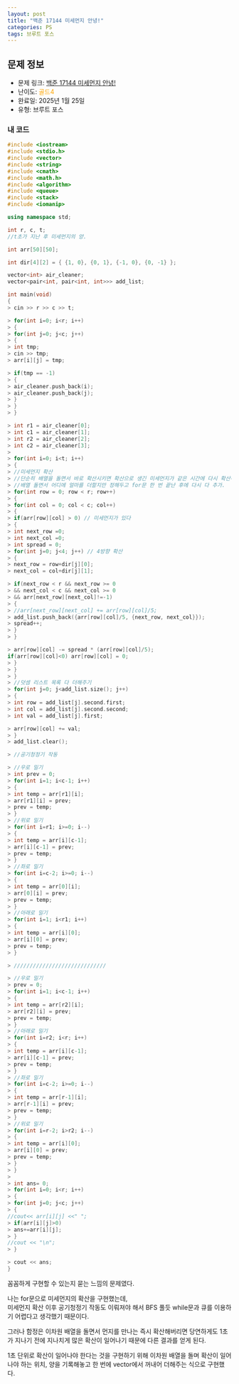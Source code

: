 ```yaml
---
layout: post
title: "백준 17144 미세먼지 안녕!"
categories: PS
tags: 브루트 포스
---
```


## 문제 정보
- 문제 링크: [백준 17144 미세먼지 안녕!](https://www.acmicpc.net/problem/17144)
- 난이도: <span style="color:#FFA500">골드4</span>
- 완료일: 2025년 1월 25일
- 유형: 브루트 포스

### 내 코드

```C++
#include <iostream>
#include <stdio.h>
#include <vector>
#include <string>
#include <cmath>
#include <math.h>
#include <algorithm>
#include <queue>
#include <stack>
#include <iomanip>

using namespace std;

int r, c, t;
//t초가 지난 후 미세먼지의 양.

int arr[50][50];

int dir[4][2] = { {1, 0}, {0, 1}, {-1, 0}, {0, -1} };

vector<int> air_cleaner;
vector<pair<int, pair<int, int>>> add_list;

int main(void)
{   
> cin >> r >> c >> t;

> for(int i=0; i<r; i++)
> {
> for(int j=0; j<c; j++)
> {
> int tmp;
> cin >> tmp;
> arr[i][j] = tmp;

> if(tmp == -1)
> {
> air_cleaner.push_back(i);
> air_cleaner.push_back(j);
> }
> }
> }

> int r1 = air_cleaner[0];
> int c1 = air_cleaner[1];
> int r2 = air_cleaner[2];
> int c2 = air_cleaner[3];
> 
> for(int i=0; i<t; i++)
> {
> //미세먼지 확산
> //단순히 배열을 돌면서 바로 확산시키면 확산으로 생긴 미세먼지가 같은 시간에 다시 확산하는 문제 있음
> //배열 돌면서 어디에 얼마를 더할지만 정해두고 for문 한 번 끝난 후에 다시 다 추가.
> for(int row = 0; row < r; row++)
> {
> for(int col = 0; col < c; col++)
> {
> if(arr[row][col] > 0) // 미세먼지가 있다
> {
> int next_row =0;
> int next_col =0;
> int spread = 0;
> for(int j=0; j<4; j++) // 4방향 확산
> {
> next_row = row+dir[j][0];
> next_col = col+dir[j][1];

> if(next_row < r && next_row >= 0
> && next_col < c && next_col >= 0
> && arr[next_row][next_col]!=-1)
> {
> //arr[next_row][next_col] += arr[row][col]/5;
> add_list.push_back({arr[row][col]/5, {next_row, next_col}});
> spread++;
> }
> }

> arr[row][col] -= spread * (arr[row][col]/5);
if(arr[row][col]<0) arr[row][col] = 0;
> }
> }
> }
> //덧셈 리스트 목록 다 더해주기
> for(int j=0; j<add_list.size(); j++)
> {
> int row = add_list[j].second.first;
> int col = add_list[j].second.second;
> int val = add_list[j].first;

> arr[row][col] += val;
> }
> add_list.clear();

> //공기청정기 작동

> //우로 밀기
> int prev = 0;
> for(int i=1; i<c-1; i++)
> {
> int temp = arr[r1][i];
> arr[r1][i] = prev;
> prev = temp;
> }
> //위로 밀기
> for(int i=r1; i>=0; i--)
> {
> int temp = arr[i][c-1];
> arr[i][c-1] = prev;
> prev = temp;
> }
> //좌로 밀기
> for(int i=c-2; i>=0; i--)
> {
> int temp = arr[0][i];
> arr[0][i] = prev;
> prev = temp;
> }
> //아래로 밀기
> for(int i=1; i<r1; i++)
> {
> int temp = arr[i][0];
> arr[i][0] = prev;
> prev = temp;
> }

> /////////////////////////////

> //우로 밀기
> prev = 0;
> for(int i=1; i<c-1; i++)
> {
> int temp = arr[r2][i];
> arr[r2][i] = prev;
> prev = temp;
> }
> //아래로 밀기
> for(int i=r2; i<r; i++)
> {
> int temp = arr[i][c-1];
> arr[i][c-1] = prev;
> prev = temp;
> }
> //좌로 밀기
> for(int i=c-2; i>=0; i--)
> {
> int temp = arr[r-1][i];
> arr[r-1][i] = prev;
> prev = temp;
> }
> //위로 밀기
> for(int i=r-2; i>r2; i--)
> {
> int temp = arr[i][0];
> arr[i][0] = prev;
> prev = temp;
> }
> }
> 
> int ans= 0;
> for(int i=0; i<r; i++)
> {
> for(int j=0; j<c; j++)
> {
//cout<< arr[i][j] <<" ";
> if(arr[i][j]>0)
> ans+=arr[i][j];
> }
//cout << "\n";
> }

> cout << ans;
}

```

꼼꼼하게 구현할 수 있는지 묻는 느낌의 문제였다.

나는 for문으로 미세먼지의 확산을 구현했는데,  
미세먼지 확산 이후 공기청정기 작동도 이뤄져야 해서 BFS 풀듯 while문과 큐를 이용하기 어렵다고 생각했기 때문이다.  

그러나 함정은 이차원 배열을 돌면서 먼지를 만나는 즉시 확산해버리면 당연하게도 1초가 지나기 전에 지나치게 많은 확산이 일어나기 때문에 다른 결과를 얻게 된다.

1초 단위로 확산이 일어나야 한다는 것을 구현하기 위해 이차원 배열을 돌며 확산이 일어나야 하는 위치, 양을 기록해놓고 한 번에 vector에서 꺼내어 더해주는 식으로 구현했다.
